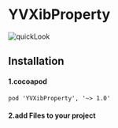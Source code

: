 # YVXibProperty

![quickLook](https://github.com/zhuxian022/YVBanner/blob/master/view.png?raw=true)

## Installation
#### 1.cocoapod 
```Object-C
pod 'YVXibProperty', '~> 1.0'
```

#### 2.add Files to your project
